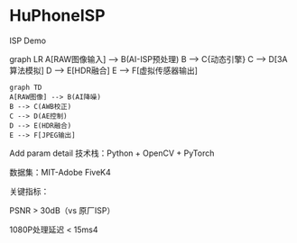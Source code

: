 # HuPhoneISP
ISP Demo

graph LR
    A[RAW图像输入] --> B(AI-ISP预处理)
    B --> C{动态引擎}
    C --> D[3A算法模拟]
    D --> E[HDR融合]
    E --> F[虚拟传感器输出]

    graph TD
    A[RAW图像] --> B(AI降噪)
    B --> C(AWB校正)
    C --> D(AE控制)
    D --> E(HDR融合)
    E --> F[JPEG输出]

Add param detail
技术栈：Python + OpenCV + PyTorch

数据集：MIT-Adobe FiveK4

关键指标：

PSNR > 30dB（vs 原厂ISP）

1080P处理延迟 < 15ms4
